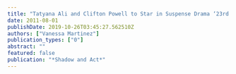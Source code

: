 ```yaml
---
title: "Tatyana Ali and Clifton Powell to Star in Suspense Drama ‘23rd Psalm: Redemption’"
date: 2011-08-01
publishDate: 2019-10-26T03:45:27.562510Z
authors: ["Vanessa Martinez"]
publication_types: ["0"]
abstract: ""
featured: false
publication: "*Shadow and Act*"
---
```


